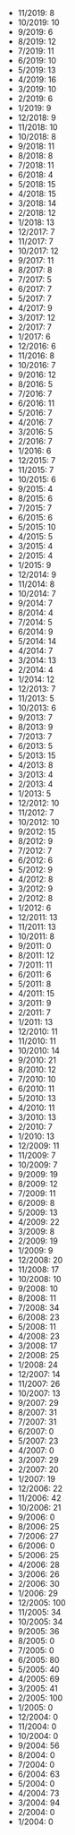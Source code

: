 *  11/2019: 8
*  10/2019: 10
*  9/2019: 6
*  8/2019: 12
*  7/2019: 11
*  6/2019: 10
*  5/2019: 13
*  4/2019: 16
*  3/2019: 10
*  2/2019: 6
*  1/2019: 9
*  12/2018: 9
*  11/2018: 10
*  10/2018: 8
*  9/2018: 11
*  8/2018: 8
*  7/2018: 11
*  6/2018: 4
*  5/2018: 15
*  4/2018: 15
*  3/2018: 14
*  2/2018: 12
*  1/2018: 13
*  12/2017: 7
*  11/2017: 7
*  10/2017: 12
*  9/2017: 11
*  8/2017: 8
*  7/2017: 5
*  6/2017: 7
*  5/2017: 7
*  4/2017: 9
*  3/2017: 12
*  2/2017: 7
*  1/2017: 6
*  12/2016: 6
*  11/2016: 8
*  10/2016: 7
*  9/2016: 12
*  8/2016: 5
*  7/2016: 7
*  6/2016: 11
*  5/2016: 7
*  4/2016: 7
*  3/2016: 5
*  2/2016: 7
*  1/2016: 6
*  12/2015: 7
*  11/2015: 7
*  10/2015: 6
*  9/2015: 4
*  8/2015: 6
*  7/2015: 7
*  6/2015: 6
*  5/2015: 10
*  4/2015: 5
*  3/2015: 4
*  2/2015: 4
*  1/2015: 9
*  12/2014: 9
*  11/2014: 8
*  10/2014: 7
*  9/2014: 7
*  8/2014: 4
*  7/2014: 5
*  6/2014: 9
*  5/2014: 14
*  4/2014: 7
*  3/2014: 13
*  2/2014: 4
*  1/2014: 12
*  12/2013: 7
*  11/2013: 5
*  10/2013: 6
*  9/2013: 7
*  8/2013: 9
*  7/2013: 7
*  6/2013: 5
*  5/2013: 15
*  4/2013: 8
*  3/2013: 4
*  2/2013: 4
*  1/2013: 5
*  12/2012: 10
*  11/2012: 7
*  10/2012: 10
*  9/2012: 15
*  8/2012: 9
*  7/2012: 7
*  6/2012: 6
*  5/2012: 9
*  4/2012: 8
*  3/2012: 9
*  2/2012: 8
*  1/2012: 6
*  12/2011: 13
*  11/2011: 13
*  10/2011: 8
*  9/2011: 0
*  8/2011: 12
*  7/2011: 11
*  6/2011: 6
*  5/2011: 8
*  4/2011: 15
*  3/2011: 9
*  2/2011: 7
*  1/2011: 13
*  12/2010: 11
*  11/2010: 11
*  10/2010: 14
*  9/2010: 21
*  8/2010: 12
*  7/2010: 10
*  6/2010: 11
*  5/2010: 13
*  4/2010: 11
*  3/2010: 13
*  2/2010: 7
*  1/2010: 13
*  12/2009: 11
*  11/2009: 7
*  10/2009: 7
*  9/2009: 19
*  8/2009: 12
*  7/2009: 11
*  6/2009: 8
*  5/2009: 13
*  4/2009: 22
*  3/2009: 8
*  2/2009: 19
*  1/2009: 9
*  12/2008: 20
*  11/2008: 17
*  10/2008: 10
*  9/2008: 10
*  8/2008: 11
*  7/2008: 34
*  6/2008: 23
*  5/2008: 11
*  4/2008: 23
*  3/2008: 17
*  2/2008: 25
*  1/2008: 24
*  12/2007: 14
*  11/2007: 26
*  10/2007: 13
*  9/2007: 29
*  8/2007: 31
*  7/2007: 31
*  6/2007: 0
*  5/2007: 23
*  4/2007: 0
*  3/2007: 29
*  2/2007: 20
*  1/2007: 19
*  12/2006: 22
*  11/2006: 42
*  10/2006: 21
*  9/2006: 0
*  8/2006: 25
*  7/2006: 27
*  6/2006: 0
*  5/2006: 25
*  4/2006: 28
*  3/2006: 26
*  2/2006: 30
*  1/2006: 29
*  12/2005: 100
*  11/2005: 34
*  10/2005: 34
*  9/2005: 36
*  8/2005: 0
*  7/2005: 0
*  6/2005: 80
*  5/2005: 40
*  4/2005: 69
*  3/2005: 41
*  2/2005: 100
*  1/2005: 0
*  12/2004: 0
*  11/2004: 0
*  10/2004: 0
*  9/2004: 56
*  8/2004: 0
*  7/2004: 0
*  6/2004: 63
*  5/2004: 0
*  4/2004: 73
*  3/2004: 94
*  2/2004: 0
*  1/2004: 0